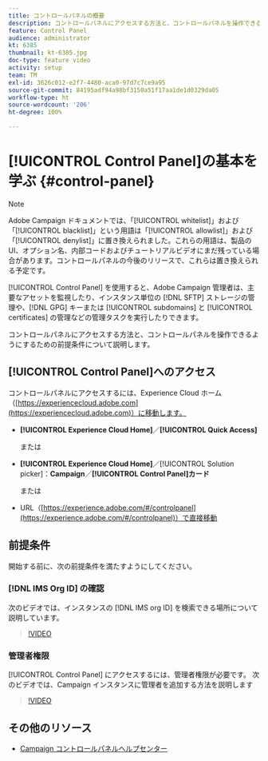 ```yaml
---
title: コントロールパネルの概要
description: コントロールパネルにアクセスする方法と、コントロールパネルを操作できるようにするための前提条件について説明します。
feature: Control Panel
audience: administrator
kt: 6385
thumbnail: kt-6385.jpg
doc-type: feature video
activity: setup
team: TM
exl-id: 3626c012-e2f7-4480-aca0-97d7c7ce9a95
source-git-commit: 84195adf94a98bf3150a51f17aa1de1d0329da05
workflow-type: ht
source-wordcount: '206'
ht-degree: 100%

---
```


# [!UICONTROL Control Panel]の基本を学ぶ {#control-panel}

>[!NOTE]
>
>Adobe Campaign ドキュメントでは、「[!UICONTROL whitelist]」および「[!UICONTROL blacklist]」という用語は「[!UICONTROL allowlist]」および「[!UICONTROL denylist]」に置き換えられました。これらの用語は、製品の UI、オプション名、内部コードおよびチュートリアルビデオにまだ残っている場合があります。コントロールパネルの今後のリリースで、これらは置き換えられる予定です。

[!UICONTROL Control Panel] を使用すると、Adobe Campaign 管理者は、主要なアセットを監視したり、インスタンス単位の [!DNL SFTP] ストレージの管理や、[!DNL GPG] キーまたは [!UICONTROL subdomains] と [!UICONTROL certificates] の管理などの管理タスクを実行したりできます。

コントロールパネルにアクセスする方法と、コントロールパネルを操作できるようにするための前提条件について説明します。

## [!UICONTROL Control Panel]へのアクセス

コントロールパネルにアクセスするには、Experience Cloud ホーム（[https://experiencecloud.adobe.com](https://experiencecloud.adobe.com)）に移動します。

* **[!UICONTROL Experience Cloud Home]**／**[!UICONTROL Quick Access]**

   または
* **[!UICONTROL Experience Cloud Home]**／[!UICONTROL Solution picker]：**Campaign**／**[!UICONTROL Control Panel]カード**

   または

* URL（[https://experience.adobe.com/#/controlpanel](https://experience.adobe.com/#/controlpanel)）で直接移動

## 前提条件

開始する前に、次の前提条件を満たすようにしてください。

### [!DNL IMS Org ID] の確認

次のビデオでは、インスタンスの [!DNL IMS org ID] を検索できる場所について説明しています。

>[!VIDEO](https://video.tv.adobe.com/v/27183?quality=12)

### 管理者権限

[!UICONTROL Control Panel] にアクセスするには、管理者権限が必要です。
次のビデオでは、Campaign インスタンスに管理者を追加する方法を説明します

>[!VIDEO](https://video.tv.adobe.com/v/27147?quality=12)

## その他のリソース

* [Campaign コントロールパネルヘルプセンター](https://experienceleague.adobe.com/docs/control-panel/using/control-panel-home.html?lang=ja)
